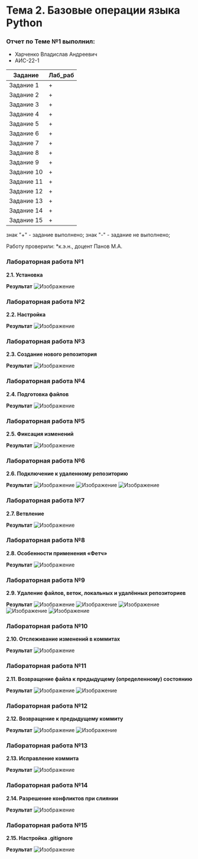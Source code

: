 # Тема 2. Базовые операции языка Python

### Отчет по Теме №1 выполнил:

* Харченко Владислав Андреевич
* АИС-22-1

|Задание|Лаб_раб|
|---------|----|
|Задание 1|+|
|Задание 2|+|
|Задание 3|+|
|Задание 4|+|
|Задание 5|+|
|Задание 6|+|
|Задание 7|+|
|Задание 8|+|
|Задание 9|+|
|Задание 10|+|
|Задание 11|+|
|Задание 12|+|
|Задание 13|+|
|Задание 14|+|
|Задание 15|+|

знак "+" - задание выполнено; знак "-" - задание не выполнено;

Работу проверили:
*к.э.н., доцент Панов М.А.

### Лабораторная работа №1
**2.1. Установка**

**Результат**
![Изображение](https://github.com/Wottajotta/Software_engineering/blob/Тема_1/pic/2.1.jpg "2.1")

### Лабораторная работа №2
**2.2. Настройка**

**Результат**
![Изображение](https://github.com/Wottajotta/Software_engineering/blob/Тема_1/pic/2.2.jpg "2.2")

### Лабораторная работа №3
**2.3. Создание нового репозитория**

**Результат**
![Изображение](https://github.com/Wottajotta/Software_engineering/blob/Тема_1/pic/2.3.jpg "2.3")

### Лабораторная работа №4
**2.4. Подготовка файлов**

**Результат**
![Изображение](https://github.com/Wottajotta/Software_engineering/blob/Тема_1/pic/2.4.jpg "2.4")

### Лабораторная работа №5
**2.5. Фиксация изменений**

**Результат**
![Изображение](https://github.com/Wottajotta/Software_engineering/blob/Тема_1/pic/2.5.jpg "2.5")

### Лабораторная работа №6
**2.6. Подключение к удаленному репозиторию**

**Результат**
![Изображение](https://github.com/Wottajotta/Software_engineering/blob/Тема_1/pic/2.6%20-%201.jpg "2.6 - 1")
![Изображение](https://github.com/Wottajotta/Software_engineering/blob/Тема_1/pic/2.6%20-%202.jpg "2.6 - 2")
![Изображение](https://github.com/Wottajotta/Software_engineering/blob/Тема_1/pic/2.6%20-%203.jpg "2.6 - 3")

### Лабораторная работа №7
**2.7. Ветвление**

**Результат**
![Изображение](https://github.com/Wottajotta/Software_engineering/blob/Тема_1/pic/2.7.jpg "2.7")

### Лабораторная работа №8
**2.8. Особенности применения «Фетч»**

**Результат**
![Изображение](https://github.com/Wottajotta/Software_engineering/blob/Тема_1/pic/2.8.jpg "2.8")

### Лабораторная работа №9
**2.9. Удаление файлов, веток, локальных и удалённых репозиториев**

**Результат**
![Изображение](https://github.com/Wottajotta/Software_engineering/blob/Тема_1/pic/2.9%20-%201.jpg "2.9 - 1")
![Изображение](https://github.com/Wottajotta/Software_engineering/blob/Тема_1/pic/2.9%20-%202.jpg "2.9 - 2")
![Изображение](https://github.com/Wottajotta/Software_engineering/blob/Тема_1/pic/2.9%20-%203.jpg "2.9 - 3")
![Изображение](https://github.com/Wottajotta/Software_engineering/blob/Тема_1/pic/2.9%20-%204.jpg "2.9 - 4")
![Изображение](https://github.com/Wottajotta/Software_engineering/blob/Тема_1/pic/2.9%20-%205.jpg "2.9 - 5")

### Лабораторная работа №10
**2.10. Отслеживание изменений в коммитах**

**Результат**
![Изображение](https://github.com/Wottajotta/Software_engineering/blob/Тема_1/pic/2.10.jpg "2.10")

### Лабораторная работа №11
**2.11. Возвращение файла к предыдущему (определенному) состоянию**

**Результат**
![Изображение](https://github.com/Wottajotta/Software_engineering/blob/Тема_1/pic/2.11%20-%201.jpg "2.11 - 1")
![Изображение](https://github.com/Wottajotta/Software_engineering/blob/Тема_1/pic/2.11%20-%202.jpg "2.11 - 2")

### Лабораторная работа №12
**2.12. Возвращение к предыдущему коммиту**

**Результат**
![Изображение](https://github.com/Wottajotta/Software_engineering/blob/Тема_1/pic/2.12%20-%201.jpg "2.12 - 1")
![Изображение](https://github.com/Wottajotta/Software_engineering/blob/Тема_1/pic/2.12%20-%202.jpg "2.12 - 2")

### Лабораторная работа №13
**2.13. Исправление коммита**

**Результат**
![Изображение](https://github.com/Wottajotta/Software_engineering/blob/Тема_1/pic/2.13.jpg "2.13")

### Лабораторная работа №14
**2.14. Разрешение конфликтов при слиянии**

**Результат**
![Изображение](https://github.com/Wottajotta/Software_engineering/blob/Тема_1/pic/2.14.jpg "2.14")

### Лабораторная работа №15
**2.15. Настройка .gitignore**

**Результат**
![Изображение](https://github.com/Wottajotta/Software_engineering/blob/Тема_1/pic/2.15.jpg "2.15")

